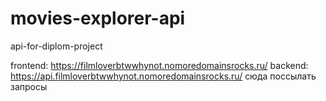# movies-explorer-api
api-for-diplom-project

frontend: https://filmloverbtwwhynot.nomoredomainsrocks.ru/
backend: https://api.filmloverbtwwhynot.nomoredomainsrocks.ru/ сюда поссылать запросы
